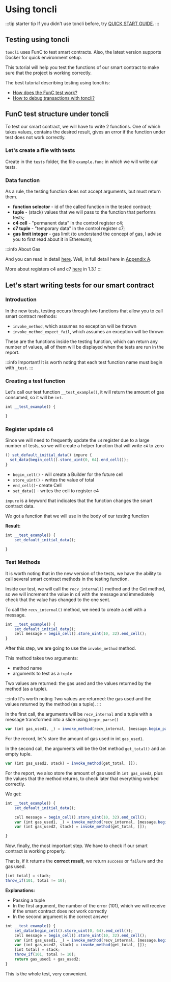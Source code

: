 # Using toncli

:::tip starter tip
If you didn't use toncli before, try [QUICK START GUIDE](https://github.com/disintar/toncli/blob/master/docs/quick_start_guide.md).
:::

## Testing using toncli

`toncli` uses FunC to test smart contracts. Also, the latest version supports Docker for quick environment setup.

This tutorial will help you test the functions of our smart contract to make sure that the project is working correctly.

The best tutorial describing testing using toncli is:

- [How does the FunC test work?](https://github.com/disintar/toncli/blob/master/docs/advanced/func_tests_new.md)
- [How to debug transactions with toncli?](https://github.com/disintar/toncli/blob/master/docs/advanced/transaction_debug.md)

## FunC test structure under toncli

To test our smart contract, we will have to write 2 functions. One of which takes values, contains the desired result, gives an error if the function under test does not work correctly.

### Let's create a file with tests

Create in the `tests` folder, the file `example.func` in which we will write our tests.

### Data function

As a rule, the testing function does not accept arguments, but must return them.

- **function selector** - id of the called function in the tested contract;
- **tuple** - (stack) values ​​that we will pass to the function that performs tests;
- **c4 cell** - "permanent data" in the control register c4;
- **c7 tuple** - "temporary data" in the control register c7;
- **gas limit integer** - gas limit (to understand the concept of gas, I advise you to first read about it in Ethereum);

:::info About Gas

And you can read in detail [here](https://ton-blockchain.github.io/docs/#/smart-contracts/fees). Well, in full detail here in [Appendix A](https://ton-blockchain.github.io/docs/tvm.pdf).

More about registers c4 and c7 [here](https://ton-blockchain.github.io/docs/tvm.pdf) in 1.3.1
:::

## Let's start writing tests for our smart contract

### Introduction

In the new tests, testing occurs through two functions that allow you to call smart contract methods:

- `invoke_method`, which assumes no exception will be thrown
- `invoke_method_expect_fail`, which assumes an exception will be thrown

These are the functions inside the testing function, which can return any number of values, all of them will be displayed when the tests are run in the report.

:::info Important!
It is worth noting that each test function name must begin with `_test`.
:::

### Creating a test function

Let's call our test function `__test_example()`, it will return the amount of gas consumed, so it will be `int`.

```js
int __test_example() {

}
```

### Register update c4

Since we will need to frequently update the `c4` register due to a large number of tests, so we will create a helper function that will write `c4` to zero

```js
() set_default_initial_data() impure {
  set_data(begin_cell().store_uint(0, 64).end_cell());
}
```

- `begin_cell()` - will create a Builder for the future cell
- `store_uint()` - writes the value of total
- `end_cell()`- create Cell
- `set_data()` - writes the cell to register c4

`impure` is a keyword that indicates that the function changes the smart contract data.

We got a function that we will use in the body of our testing function

**Result:**

```js
int __test_example() {
	set_default_initial_data();

}
```

### Test Methods

It is worth noting that in the new version of the tests, we have the ability to call several smart contract methods in the testing function.

Inside our test, we will call the `recv_internal()` method and the Get method, so we will increment the value in c4 with the message and immediately check that the value has changed to the one sent.

To call the `recv_internal()` method, we need to create a cell with a message.

```js
int __test_example() {
	set_default_initial_data();
	cell message = begin_cell().store_uint(10, 32).end_cell();
}
```

After this step, we are going to use the `invoke_method` method.

This method takes two arguments:

- method name
- arguments to test as a `tuple`

Two values ​​are returned: the gas used and the values ​​returned by the method (as a tuple).

:::info It's worth noting
Two values ​​are returned: the gas used and the values ​​returned by the method (as a tuple).
:::

In the first call, the arguments will be `recv_internal` and a tuple with a message transformed into a slice using `begin_parse()`

```js
var (int gas_used1, _) = invoke_method(recv_internal, [message.begin_parse()]);
```

For the record, let's store the amount of gas used in int `gas_used1`.

In the second call, the arguments will be the Get method `get_total()` and an empty tuple.

```js
var (int gas_used2, stack) = invoke_method(get_total, []);
```

For the report, we also store the amount of gas used in `int gas_used2`, plus the values ​​that the method returns, to check later that everything worked correctly.

We get:

```js
int __test_example() {
	set_default_initial_data();

	cell message = begin_cell().store_uint(10, 32).end_cell();
	var (int gas_used1, _) = invoke_method(recv_internal, [message.begin_parse()]);
	var (int gas_used2, stack) = invoke_method(get_total, []);

}
```

Now, finally, the most important step. We have to check if our smart contract is working properly.

That is, if it returns the **correct result**, we return `success` or `failure` and the gas used.

```js
[int total] = stack; 
throw_if(101, total != 10); 
```

**Explanations:**

- Passing a tuple
- In the first argument, the number of the error (101), which we will receive if the smart contract does not work correctly
- In the second argument is the correct answer

```js
int __test_example() {
	set_data(begin_cell().store_uint(0, 64).end_cell());
	cell message = begin_cell().store_uint(10, 32).end_cell();
	var (int gas_used1, _) = invoke_method(recv_internal, [message.begin_parse()]);
	var (int gas_used2, stack) = invoke_method(get_total, []);
	[int total] = stack;
	throw_if(101, total != 10);
	return gas_used1 + gas_used2;
}
```

This is the whole test, very convenient.
